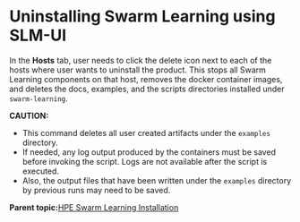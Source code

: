 # Uninstalling Swarm Learning using SLM-UI

In the **Hosts** tab, user needs to click the delete icon next to each of the hosts where user wants to uninstall the product. This stops all Swarm Learning components on that host, removes the docker container images, and deletes the docs, examples, and the scripts directories installed under `swarm-learning`.

**CAUTION:**

-   This command deletes all user created artifacts under the `examples` directory.
-   If needed, any log output produced by the containers must be saved before invoking the script. Logs are not available after the script is executed.
-   Also, the output files that have been written under the `examples` directory by previous runs may need to be saved.

**Parent topic:**[HPE Swarm Learning Installation](HPE_Swarm_Learning_installation.md)


